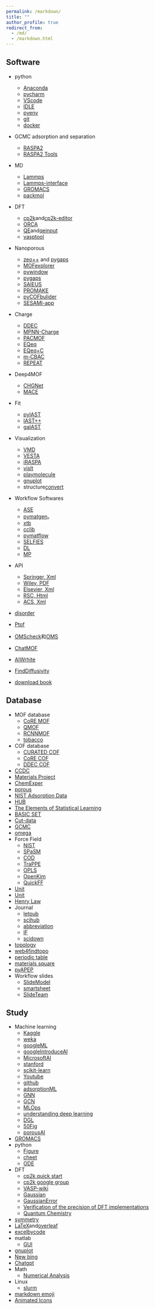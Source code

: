 ```yaml
---
permalink: /markdown/
title: ""
author_profile: true
redirect_from: 
  - /md/
  - /markdown.html
---
```


## Software          
* python
  * [Anaconda](https://www.anaconda.com/)
  * [pycharm](https://www.jetbrains.com/pycharm/)
  * [VScode](https://code.visualstudio.com/)                                               
  * [IDLE](https://www.python.org/)   
  * [pyenv](https://github.com/pyenv/pyenv)                                      
  * [git](https://git-scm.com/ "git")                        
  * [docker](https://www.docker.com/)                            
* GCMC adsorption and separation
  * [RASPA2](https://github.com/iRASPA/RASPA2)
  * [RASPA2 Tools](https://github.com/haoyuanchen/RASPA-tools/tree/master)                             
* MD
  * [Lammps](https://lammps.sandia.gov/)                                                             
  * [Lammps-interface](https://github.com/peteboyd/lammps_interface/)        
  * [GROMACS](http://www.gromacs.org/)             
  * [packmol](https://m3g.github.io/packmol/)        
* DFT
  * [cp2k](https://www.cp2k.org/ "cp2k")and[cp2k-editor](https://github.com/avishart/CP2K_Editor/)          
  * [ORCA](https://orcaforum.kofo.mpg.de/app.php/portal)      
  * [QE](https://www.quantum-espresso.org/)and[qeinput](https://www.materialscloud.org/work/tools/qeinputgenerator)
  * [vasptool](https://theory.cm.utexas.edu/vtsttools/index.html)                                                            
* Nanoporous
  * [zeo++](http://www.zeoplusplus.org/) and [pygaps](https://pygaps.readthedocs.io/en/master/)          
  * [MOFexplorer](http://mausdin.github.io/MOFsite/mofPage.html)   
  * [pywindow](https://github.com/JelfsMaterialsGroup/pywindow)    
  * [pygaps](https://github.com/pauliacomi/pygaps)                           
  * [SAIEUS](http://www.nldft.com/download/)
  * [PROMAKE](https://github.com/sxm13/PORMAKE)
  * [pyCOFbulider](https://github.com/sxm13/pyCOFBuilder)                                         
  * [SESAMI-app](https://sesami-web.org/)                                        
* Charge
  * [DDEC](https://sourceforge.net/projects/ddec/)
  * [MPNN-Charge](https://github.com/SimonEnsemble/mpn_charges)
  * [PACMOF](https://github.com/snurr-group/pacmof)                                                        
  * [EQeq](https://github.com/numat/EQeq)
  * [EQeq+C](https://pubs.acs.org/doi/10.1021/acs.jctc.5b00037)
  * [m-CBAC](https://pubs.acs.org/doi/10.1021/acs.jpcc.0c01524)
  * [REPEAT](https://github.com/uowoolab/REPEAT-Assigner)
* Deep4MOF
  * [CHGNet](https://github.com/CederGroupHub/chgnet)                                
  * [MACE](https://mace-docs.readthedocs.io/en/latest/guide/training.html#data-keys)                  
* Fit
  * [pyIAST](https://github.com/CorySimon/pyIAST/)            
  * [IAST++](https://sangwon91.github.io/IASTpp/)      
  * [gaIAST](https://github.com/salrodgom/gaiast)              
* Visualization             
  * [VMD](https://www.ks.uiuc.edu/Research/vmd/)      
  * [VESTA](https://jp-minerals.org/vesta/en/)  
  * [iRASPA](https://iraspa.org/)                  
  * [vislt](https://wci.llnl.gov/simulation/computer-codes/visit/executables)
  * [playmolecule](https://open.playmolecule.org/)                                         
  * [gnuplot](http://lowrank.net/gnuplot/index-e.html)
  * structure[convert](https://www.cheminfo.org/Chemistry/Cheminformatics/FormatConverter/index.html)    
                                                        
* Workflow Softwares     
  * [ASE](https://wiki.fysik.dtu.dk/ase/index.html)                  
  * [pymatgen](https://pymatgen.org/)。                  
  * [xtb](https://xtb-docs.readthedocs.io/en/latest/contents.html)                  
  * [cclib](https://cclib.github.io/ "cclib")  
  * [pymatflow](https://pymatflow.readthedocs.io/en/latest/index.html)
  * [SELFIES](https://selfiesv2.readthedocs.io/en/latest/tutorial.html#The-Basics)
  * [DL](https://matbench-discovery.materialsproject.org/models)                                                         
  * [MP](https://contribs.materialsproject.org/)                                 
* API
  * [Springer, Xml](https://dev.springernature.com/)
  * [Wiley, PDF](https://onlinelibrary.wiley.com/library-info/resources/text-and-datamining)
  * [Elsevier, Xml](https://dev.elsevier.com/)
  * [RSC, Html](https://developer.rsc.org/create-an-api-key)
  * [ACS, Xml](https://www.acs.org/events/all-events/rapid-delivery-of-api-enables-accelerated-ind-application-challenges-and-solutions.html)                   
* [disorder](https://github.com/jichunlian/disorder)       
* [Ptof](https://github.com/sxm13/ZGBshenxiaomoCV.github.io/tree/main/files/fugacity)                          
* [OMScheck](https://github.com/kjappelbaum/mofchecker)和[OMS](https://github.com/emmhald/open_metal_detector)
* [ChatMOF](https://chatmof-online.streamlit.app/)                                                    
* [AIWrhite](https://chat.openai.com/chat)
* [FindDiffusivity](https://openpnm.org/examples/applications/effective_diffusivity_and_tortuosity.html)
* [download book](https://libgen.is/)                                                          
 
## Database         
* MOF database
  * [CoRE MOF](https://zenodo.org/record/3677685#.X8uDkrniuUl)                          
  * [QMOF](https://github.com/arosen93/QMOF)
  * [RCNNMOF](https://globalscience.berkeley.edu/database)                   
  * [tobacco](https://github.com/tobacco-mofs/tobacco_3.0)     
* COF database                                           
  * [CURATED COF](https://github.com/danieleongari/CURATED-COFs)                 
  * [CoRE COF](https://github.com/core-cof/CoRE-COF-Database)                          
  * [DDEC COF](https://www.materialscloud.org/discover/curated-cofs#mcloudHeader)
* [CCDC](https://www.ccdc.cam.ac.uk/)
* [Materials Project](https://materialsproject.org/)
* [ChemExper](http://www.chemexper.com/)                                                               
* [porous](https://github.com/SimonEnsemble/porous-material-AI-gym)                                
* [NIST Adsorption Data](https://adsorption.nist.gov/index.php#home)    
* [HUB](https://datahub.hymarc.org/dataset)                                  
* [The Elements of Statistical Learning](https://web.stanford.edu/~hastie/ElemStatLearn/)
* [BASIC SET](https://www.basissetexchange.org/)                   
* [Cut-data](https://apps.automeris.io/wpd/)                                                  
* [GCMC](https://www.eng.buffalo.edu/~kofke/ce530/Lectures/Lecture22/sld002.htm)        
* [omega](http://www.ap1700.com/ShowWord33.htm)     
* Force Field
  * [NIST](https://www.ctcms.nist.gov/potentials/)
  * [SPaSM](https://spasmmini.weebly.com/potentials.html)
  * [COD](http://www.crystallography.net/cod/search.html)
  * [TraPPE](http://trappe.oit.umn.edu/)                       
  * [OPLS](http://zarbi.chem.yale.edu/ligpargen/)                                                                  
  * [OpenKim](https://openkim.org/)                                      
  * [QuickFF](https://github.com/molmod/QuickFF)                                         
* [Unit](https://www.colby.edu/chemistry/PChem/Hartree.html)
* [Unit](http://wild.life.nctu.edu.tw/class/common/energy-unit-conv-table.html)
* [Henry Law](https://www.henrys-law.org/henry/)                                                          
* Journal      
  * [letpub](http://www.letpub.com.cn/index.php?page=journalapp&view=search)     
  * [scihub](https://tool.yovisun.com/scihub/)  
  * [abbreviation](https://cassi.cas.org/search.jsp)     
  * [IF](https://jcr.clarivate.com/jcr/home?app=jcr&Init=Yes&authCode=null&SrcApp=IC2LS)
  * [scidown](https://www.scidown.cn/)                               
* [topology](http://rcsr.anu.edu.au/nets)
* [web4findtopo](https://progs.coudert.name/topology)                                                          
* [periodic table](https://ptable.com/#%E6%80%A7%E8%B4%A8)
* [materials square](https://www.materialssquare.com/blog?category=simulation-tip&language=en)
* [pyAPEP](https://github.com/sebyga/pyAPEP)
* Workflow slides
  * [SlideModel](https://slidemodel.com/)
  * [smartsheet](https://www.smartsheet.com/content/powerpoint-workflow-template)
  * [SlideTeam](https://www.slideteam.net/blog/top-11-powerpoint-workflow-templates-with-examples-and-samples)                                                   
## Study           
* Machine learning
  * [Kaggle](https://www.kaggle.com/)
  * [weka](https://waikato.github.io/weka-wiki/)                       
  * [googleML](https://developers.google.com/machine-learning/crash-course)
  * [googleIntroduceAI](https://www.cloudskillsboost.google/course_templates/536)
  * [MicrosoftAI](https://www.microsoft.com/en-us/research/blog/distributional-graphormer-toward-equilibrium-distribution-prediction-for-molecular-systems/)    
  * [stanford](https://www.coursera.org/learn/machine-learning?)             
  * [scikit-learn](https://scikit-learn.org/stable/index.html)             
  * [Youtube](http://speech.ee.ntu.edu.tw/~tlkagk/courses_ML20.html)                          
  * [github](https://github.com/nndl)
  * [adsorptionML](https://ann20-aiche.ipostersessions.com/default.aspx?s=77-31-78-3F-38-F6-7E-22-83-07-0E-35-DF-70-41-E6)
  * [GNN](https://distill.pub/2021/gnn-intro/)
  * [GCN](https://towardsdatascience.com/building-a-graph-convolutional-network-for-molecular-property-prediction-978b0ae10ec4)                                                
  * [MLOps](https://github.com/visenger/awesome-mlops)
  * [understanding deep learning](https://udlbook.github.io/udlbook/)
  * [DGL](https://docs.dgl.ai/guide_cn/graph-feature.html)
  * [50Fig](https://www.machinelearningplus.com/plots/top-50-matplotlib-visualizations-the-master-plots-python/)                                                                           
  * [porousAI](https://github.com/SimonEnsemble/porous-material-AI-gym?tab=readme-ov-file#construct-your-own-crystal-structures)                                                     
* [GROMACS](https://jerkwin.github.io/9999/10/31/GROMACS%E4%B8%AD%E6%96%87%E6%95%99%E7%A8%8B/)                 
* python             
  * [Figure](https://www.machinelearningplus.com/plots/top-50-matplotlib-visualizations-the-master-plots-python/)  
  * [cheet](https://github.com/matplotlib/cheatsheets)
  * [ODE](https://ulissigroup.cheme.cmu.edu/F22-06-325/intro.html)                                             
* DFT                
  * [cp2k quick start](https://www.cnblogs.com/Shine-JK/p/10988556.html)               
  * [cp2k google group](https://groups.google.com/g/cp2k)
  * [VASP-wiki](https://www.vasp.at/wiki/index.php/Category:VASP6)                                        
  * [Gaussian](https://expchem3.com/)                           
  * [GaussianError](https://docs.alliancecan.ca/wiki/Gaussian_error_messages)
  * [Verification of the precision of DFT implementations](https://acwf-verification.materialscloud.org/)
  * [Quantum Chemistry](https://simons.hec.utah.edu/NewUndergradBook/TableofContents.html)                     
* [symmetry](http://xrayweb.chem.ou.edu/notes/symmetry.html#crystal)                                  
* [LaTeX](https://www.tablesgenerator.com/latex_tables)and[overleaf](https://www.overleaf.com/project#)        
* [excelbycode](https://techcommunity.microsoft.com/t5/excel-blog/announcing-python-in-excel-combining-the-power-of-python-and-the/ba-p/3893439)
* matlab
  * [GUI](https://matlabacademy.mathworks.com/kr/details/app-building-onramp/orab)
* [gnuplot](http://lowrank.net/gnuplot/index-e.html)                                                           
* [New bing](https://www.bing.com/search?form=MY0291&OCID=MY0291&q=Bing+AI&showconv=1)                         
* [Chatgpt](https://chat.openai.com/)
* Math
  * [Numerical Analysis](https://ocw.mit.edu/courses/2-993j-introduction-to-numerical-analysis-for-engineering-13-002j-spring-2005/pages/calendar/)      
* Linux                                  
  * [slurm](extension://bfdogplmndidlpjfhoijckpakkdjkkil/pdf/viewer.html?file=http%3A%2F%2Fhmli.ustc.edu.cn%2Fdoc%2Fuserguide%2Fslurm-userguide.pdf)
* [markdown emoji](https://www.webfx.com/tools/emoji-cheat-sheet/)
* [Animated Icons](https://www.flaticon.com/animated-icons)                                
                                                                                                 
